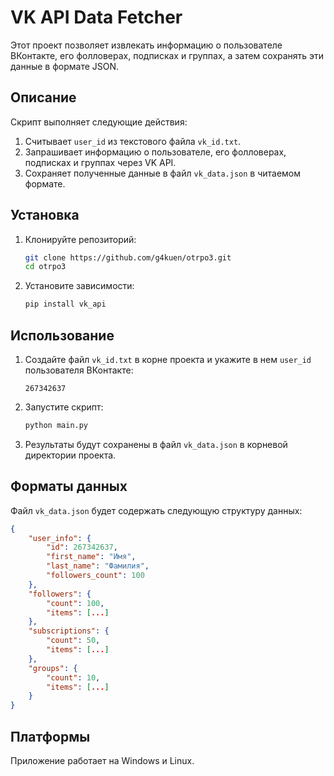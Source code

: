 # VK API Data Fetcher

Этот проект позволяет извлекать информацию о пользователе ВКонтакте, его фолловерах, подписках и группах, а затем сохранять эти данные в формате JSON.

## Описание

Скрипт выполняет следующие действия:
1. Считывает `user_id` из текстового файла `vk_id.txt`.
2. Запрашивает информацию о пользователе, его фолловерах, подписках и группах через VK API.
3. Сохраняет полученные данные в файл `vk_data.json` в читаемом формате.

## Установка

1. Клонируйте репозиторий:
   ```bash
   git clone https://github.com/g4kuen/otrpo3.git
   cd otrpo3
   ```

2. Установите зависимости:
   ```bash
   pip install vk_api
   ```

## Использование

1. Создайте файл `vk_id.txt` в корне проекта и укажите в нем `user_id` пользователя ВКонтакте:
   ```
   267342637
   ```

2. Запустите скрипт:
   ```bash
   python main.py
   ```

3. Результаты будут сохранены в файл `vk_data.json` в корневой директории проекта.

## Форматы данных

Файл `vk_data.json` будет содержать следующую структуру данных:
```json
{
    "user_info": {
        "id": 267342637,
        "first_name": "Имя",
        "last_name": "Фамилия",
        "followers_count": 100
    },
    "followers": {
        "count": 100,
        "items": [...]
    },
    "subscriptions": {
        "count": 50,
        "items": [...]
    },
    "groups": {
        "count": 10,
        "items": [...]
    }
}
```

## Платформы

Приложение работает на Windows и Linux.

